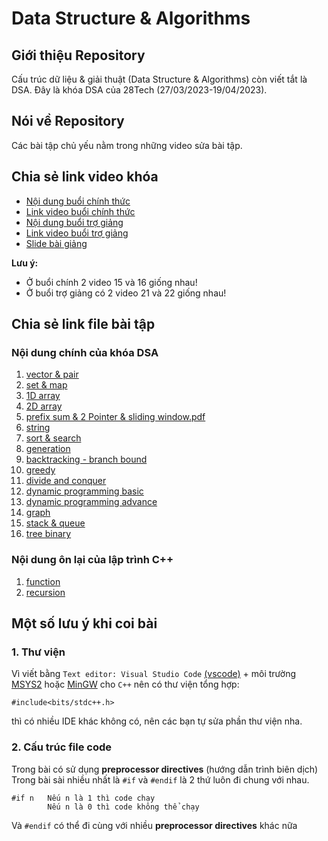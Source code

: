 # Data Structure & Algorithms

## Giới thiệu Repository

Cấu trúc dữ liệu & giải thuật (Data Structure & Algorithms) còn viết tắt là DSA. Đây là khóa DSA của 28Tech (27/03/2023-19/04/2023).

## Nói về Repository

Các bài tập chủ yếu nằm trong những video sửa bài tập.

## Chia sẻ link video khóa

-   [Nội dung buổi chính thức](https://docs.google.com/spreadsheets/d/1xVp746RJKLZRBQ-tv7u85HsCk-XzXcnG/edit?rtpof=true)
-   [Link video buổi chính thức](https://drive.google.com/drive/folders/14U4Yy9tU8CFFMdlsee5fXsahWfSxOAnt?usp=drive_link)
-   [Nội dung buổi trợ giảng](https://docs.google.com/spreadsheets/d/1Pu1g3r66xsHbUzaMXQdUi-sbpeu2YLBu/edit?gid=1744817544#gid=1744817544)
-   [Link video buổi trợ giảng](https://drive.google.com/drive/folders/16am4E6lkk1ZZrSkhlfp0Re9SvojpaqbJ?usp=drive_link)
-   [Slide bài giảng](./Lecture_slides/)

**Lưu ý:**

-   Ở buổi chính 2 video 15 và 16 giống nhau!
-   Ở buổi trợ giảng có 2 video 21 và 22 giống nhau!

## Chia sẻ link file bài tập

### Nội dung chính của khóa DSA

1. [vector & pair](./Vector-Pair/Vector%20and%20Pair.pdf)
2. [set & map](./Set-Map/Set%20and%20Map.pdf)
3. [1D array](./1D_Array/1D%20array.pdf)
4. [2D array](./2D%20array/2D%20array.pdf)
5. [prefix sum & 2 Pointer & sliding window.pdf](./PS-DA-SW-TP/Prefix%20sum%20-%202%20Pointer%20-%20Sliding%20Window.pdf)
6. [string](https://github.com/Glasspham/DSA-28Tech/blob/main/String/String.pdf)
7. [sort & search](./Sort-Search/Sort%20and%20Search.pdf)
8. [generation](./Generation-Backtracking/Generation/Generation.pdf)
9. [backtracking - branch bound](./Generation-Backtracking/Backtracking%20-%20Branch%20bound/Backtracking%20-%20Branch%20bound.pdf)
10. [greedy](./Greedy/Greedy.pdf)
11. [divide and conquer](./Divide_and_Conquer/Divide%20and%20Conquer.pdf)
12. [dynamic programming basic](./Dynamic_Programming/Basic/Basic.pdf)
13. [dynamic programming advance](./Dynamic_Programming/Advance/Advance.pdf)
14. [graph](./Graph/Graph.pdf)
15. [stack & queue](./Stack-Queue/Stack%20and%20Queue.pdf)
16. [tree binary]()

### Nội dung ôn lại của lập trình C++

1. [function]()
2. [recursion]()

## Một số lưu ý khi coi bài

### 1. Thư viện

Vì viết bằng `Text editor: Visual Studio Code` [(vscode)](https://code.visualstudio.com/) + môi trường [MSYS2](https://www.msys2.org/) hoặc [MinGW](https://sourceforge.net/projects/mingw/) cho `C++` nên có thư viện tổng hợp:

```
#include<bits/stdc++.h>
```

thì có nhiều IDE khác không có, nên các bạn tự sửa phần thư viện nha.

### 2. Cấu trúc file code

Trong bài có sử dụng **preprocessor directives** (hướng dẫn trình biên dịch)
Trong bài sài nhiều nhất là `#if` và `#endif` là 2 thứ luôn đi chung với nhau.

```
#if n   Nếu n là 1 thì code chạy
        Nếu n là 0 thì code không thể chạy
```

Và `#endif` có thể đi cùng với nhiều **preprocessor directives** khác nữa
